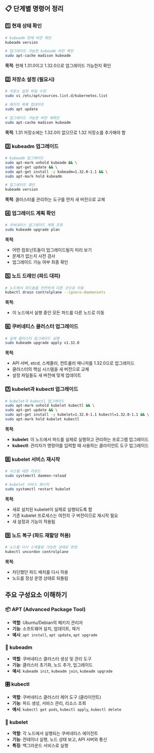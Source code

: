 ## 📋 단계별 명령어 정리

### 1️⃣ 현재 상태 확인

```bash
# kubeadm 현재 버전 확인
kubeadm version

# 업그레이드 가능한 kubeadm 버전 확인
sudo apt-cache madison kubeadm
```
**목적**: 현재 1.31.0이고 1.32.0으로 업그레이드 가능한지 확인
### 2️⃣ 저장소 설정 (필요시)

```bash
# 저장소 설정 파일 수정
sudo vi /etc/apt/sources.list.d/kubernetes.list

# 패키지 목록 업데이트
sudo apt update

# 업그레이드 가능한 버전 재확인
sudo apt-cache madison kubeadm
```
**목적**: 1.31 저장소에는 1.32.0이 없으므로 1.32 저장소를 추가해야 함
### 3️⃣ kubeadm 업그레이드

```bash
# kubeadm 업그레이드
sudo apt-mark unhold kubeadm && \
sudo apt-get update && \
sudo apt-get install -y kubeadm=1.32.0-1.1 && \
sudo apt-mark hold kubeadm

# 업그레이드 확인
kubeadm version
```
**목적**: 클러스터를 관리하는 도구를 먼저 새 버전으로 교체
### 4️⃣ 업그레이드 계획 확인

```bash
# 쿠버네티스 업그레이드 계획 조회
sudo kubeadm upgrade plan
```
**목적**:

- 어떤 컴포넌트들이 업그레이드될지 미리 보기
- 문제가 없는지 사전 검사
- 업그레이드 가능 여부 최종 확인
### 5️⃣ 노드 드레인 (파드 대피)

```bash
# 노드에서 파드들을 안전하게 다른 곳으로 이동
kubectl drain controlplane --ignore-daemonsets
```
**목적**:

- 이 노드에서 실행 중인 모든 파드를 다른 노드로 이동
### 6️⃣ 쿠버네티스 클러스터 업그레이드

```bash
# 실제 클러스터 업그레이드 실행
sudo kubeadm upgrade apply v1.32.0
```
**목적**:

- API 서버, etcd, 스케줄러, 컨트롤러 매니저를 1.32.0으로 업그레이드
- 클러스터의 핵심 시스템을 새 버전으로 교체
- 설정 파일들도 새 버전에 맞게 업데이트
### 7️⃣ kubelet과 kubectl 업그레이드

```bash
# kubelet과 kubectl 업그레이드
sudo apt-mark unhold kubelet kubectl && \
sudo apt-get update && \
sudo apt-get install -y kubelet=1.32.0-1.1 kubectl=1.32.0-1.1 && \
sudo apt-mark hold kubelet kubectl
```
**목적**:

- **kubelet**: 이 노드에서 파드를 실제로 실행하고 관리하는 프로그램 업그레이드
- **kubectl**: 관리자가 명령어를 입력할 때 사용하는 클라이언트 도구 업그레이드
### 8️⃣ kubelet 서비스 재시작

```bash
# 시스템 데몬 리로드
sudo systemctl daemon-reload

# kubelet 서비스 재시작
sudo systemctl restart kubelet
```
**목적**:

- 새로 설치된 kubelet이 실제로 실행되도록 함
- 기존 kubelet 프로세스는 여전히 구 버전이므로 재시작 필요
- 새 설정과 기능이 적용됨
### 9️⃣ 노드 복구 (파드 재할당 허용)

```bash
# 노드를 다시 스케줄링 가능한 상태로 변경
kubectl uncordon controlplane
```
**목적**:

- 차단했던 파드 배치를 다시 허용
- 노드를 정상 운영 상태로 되돌림

## 주요 구성요소 이해하기

### 📦 APT (Advanced Package Tool)

- **역할**: Ubuntu/Debian의 패키지 관리자
- **기능**: 소프트웨어 설치, 업데이트, 제거
- **예시**: `apt install`, `apt update`, `apt upgrade`

### 🔧 kubeadm

- **역할**: 쿠버네티스 클러스터 생성 및 관리 도구
- **기능**: 클러스터 초기화, 노드 추가, 업그레이드
- **예시**: `kubeadm init`, `kubeadm join`, `kubeadm upgrade`

### 🎛️ kubectl

- **역할**: 쿠버네티스 클러스터 제어 도구 (클라이언트)
- **기능**: 파드 생성, 서비스 관리, 리소스 조회
- **예시**: `kubectl get pods`, `kubectl apply`, `kubectl delete`

### 🤖 kubelet

- **역할**: 각 노드에서 실행되는 쿠버네티스 에이전트
- **기능**: 컨테이너 실행, 노드 상태 보고, API 서버와 통신
- **특징**: 백그라운드 서비스로 실행